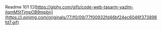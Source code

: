 Readme 101
![](https://giphy.com/gifs/code-web-tasarm-yazlm-iIqmM5tTjmpOB9mpbn](https://i.pinimg.com/originals/77/f0/09/77f00932fd46bf24ec6046f373898fd7.gif)
